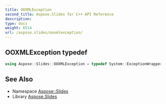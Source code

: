 ```yaml
---
title: OOXMLException
second_title: Aspose.Slides for C++ API Reference
description: 
type: docs
weight: 6514
url: /aspose.slides/ooxmlexception/
---
```

## OOXMLException typedef




```cpp
using Aspose::Slides::OOXMLException = typedef System::ExceptionWrapper<Details_OOXMLException>
```

## See Also

* Namespace [Aspose::Slides](../)
* Library [Aspose.Slides](../../)